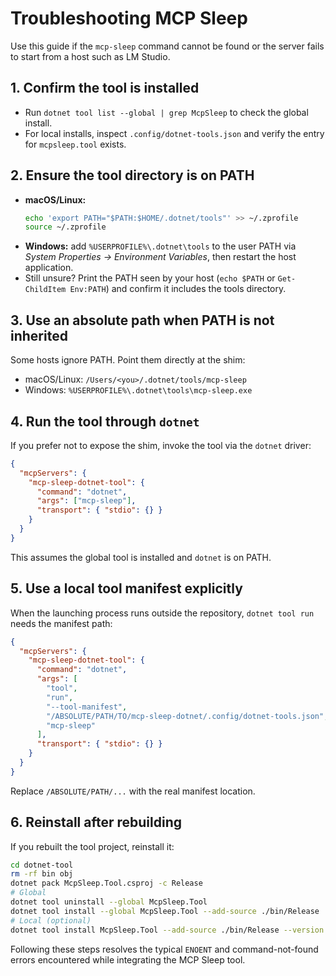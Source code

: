 # Troubleshooting MCP Sleep

Use this guide if the `mcp-sleep` command cannot be found or the server fails to start from a host such as LM Studio.

## 1. Confirm the tool is installed
- Run `dotnet tool list --global | grep McpSleep` to check the global install.
- For local installs, inspect `.config/dotnet-tools.json` and verify the entry for `mcpsleep.tool` exists.

## 2. Ensure the tool directory is on PATH
- **macOS/Linux:**
  ```bash
  echo 'export PATH="$PATH:$HOME/.dotnet/tools"' >> ~/.zprofile
  source ~/.zprofile
  ```
- **Windows:** add `%USERPROFILE%\.dotnet\tools` to the user PATH via *System Properties → Environment Variables*, then restart the host application.
- Still unsure? Print the PATH seen by your host (`echo $PATH` or `Get-ChildItem Env:PATH`) and confirm it includes the tools directory.

## 3. Use an absolute path when PATH is not inherited
Some hosts ignore PATH. Point them directly at the shim:
- macOS/Linux: `/Users/<you>/.dotnet/tools/mcp-sleep`
- Windows: `%USERPROFILE%\.dotnet\tools\mcp-sleep.exe`

## 4. Run the tool through `dotnet`
If you prefer not to expose the shim, invoke the tool via the `dotnet` driver:
```json
{
  "mcpServers": {
    "mcp-sleep-dotnet-tool": {
      "command": "dotnet",
      "args": ["mcp-sleep"],
      "transport": { "stdio": {} }
    }
  }
}
```
This assumes the global tool is installed and `dotnet` is on PATH.

## 5. Use a local tool manifest explicitly
When the launching process runs outside the repository, `dotnet tool run` needs the manifest path:
```json
{
  "mcpServers": {
    "mcp-sleep-dotnet-tool": {
      "command": "dotnet",
      "args": [
        "tool",
        "run",
        "--tool-manifest",
        "/ABSOLUTE/PATH/TO/mcp-sleep-dotnet/.config/dotnet-tools.json",
        "mcp-sleep"
      ],
      "transport": { "stdio": {} }
    }
  }
}
```
Replace `/ABSOLUTE/PATH/...` with the real manifest location.

## 6. Reinstall after rebuilding
If you rebuilt the tool project, reinstall it:
```bash
cd dotnet-tool
rm -rf bin obj
dotnet pack McpSleep.Tool.csproj -c Release
# Global
dotnet tool uninstall --global McpSleep.Tool
dotnet tool install --global McpSleep.Tool --add-source ./bin/Release
# Local (optional)
dotnet tool install McpSleep.Tool --add-source ./bin/Release --version 0.1.0
```

Following these steps resolves the typical `ENOENT` and command-not-found errors encountered while integrating the MCP Sleep tool.
